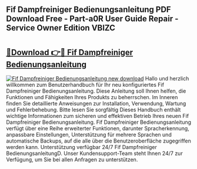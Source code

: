 ## Fif Dampfreiniger Bedienungsanleitung PDF Download Free - Part-a0R User Guide Repair - Service Owner Edition VBIZC

# <h2><a href="http://df5t00w.blite.top/?on=Fif+Dampfreiniger+Bedienungsanleitung">🔗Download 👉🔴 Fif Dampfreiniger Bedienungsanleitung</a></h2>

[![Fif Dampfreiniger Bedienungsanleitung new download](https://i.imgur.com/lujVjoI.png)](http://df5t00w.blite.top/?on=Fif+Dampfreiniger+Bedienungsanleitung)
Hallo und herzlich willkommen zum Benutzerhandbuch für Ihr neu konfiguriertes Fif Dampfreiniger Bedienungsanleitung. Diese Anleitung soll Ihnen helfen, die Funktionen und Fähigkeiten Ihres Produkts zu beherrschen. Im Inneren finden Sie detaillierte Anweisungen zur Installation, Verwendung, Wartung und Fehlerbehebung. Bitte lesen Sie sorgfältig Dieses Handbuch enthält wichtige Informationen zum sicheren und effektiven Betrieb Ihres neuen Fif Dampfreiniger Bedienungsanleitung. Fif Dampfreiniger Bedienungsanleitung verfügt über eine Reihe erweiterter Funktionen, darunter Spracherkennung, anpassbare Einstellungen, Unterstützung für mehrere Sprachen und automatische Backups, auf die alle über die Benutzeroberfläche zugegriffen werden kann. Unterstützung verfügbar 24/7 Fif Dampfreiniger BedienungsanleitungD. Unser Kundensupport-Team steht Ihnen 24/7 zur Verfügung, um Sie bei allen Anfragen zu unterstützen.
